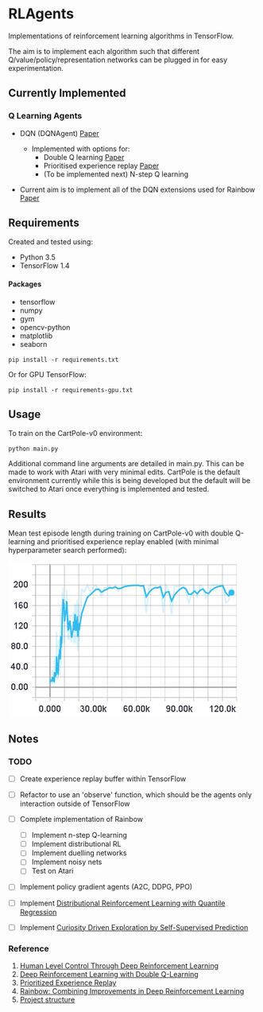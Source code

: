 # RLAgents

Implementations of reinforcement learning algorithms in TensorFlow.

The aim is to implement each algorithm such that different Q/value/policy/representation networks can be plugged in for easy experimentation.

## Currently Implemented
### Q Learning Agents
 - DQN (DQNAgent) [Paper](https://storage.googleapis.com/deepmind-media/dqn/DQNNaturePaper.pdf)
    - Implemented with options for:
        - Double Q learning [Paper](https://arxiv.org/abs/1509.06461)
        - Prioritised experience replay [Paper](https://arxiv.org/pdf/1511.05952.pdf)
        - (To be implemented next) N-step Q learning

- Current aim is to implement all of the DQN extensions used for Rainbow [Paper](https://arxiv.org/pdf/1710.02298.pdf)

        
## Requirements

Created and tested using:
- Python 3.5
- TensorFlow 1.4

#### Packages

- tensorflow
- numpy
- gym
- opencv-python
- matplotlib
- seaborn

```commandline
pip install -r requirements.txt
```

Or for GPU TensorFlow:

```commandline
pip install -r requirements-gpu.txt
```

## Usage

To train on the CartPole-v0 environment:

```commandline
python main.py
```

Additional command line arguments are detailed in main.py. This can be made to work with Atari with very minimal edits.
CartPole is the default environment currently while this is being developed but the default will be switched to Atari
once everything is implemented and tested.

## Results

Mean test episode length during training on CartPole-v0 with double Q-learning and prioritised experience replay 
enabled (with minimal hyperparameter search performed):

![Mean Episode Length](images/cartpole_ep_len.png?raw=true "Mean test episode length")

## Notes

### TODO

- [ ] Create experience replay buffer within TensorFlow
- [ ] Refactor to use an 'observe' function, which should be the agents only interaction outside of TensorFlow
- [ ] Complete implementation of Rainbow
    - [ ] Implement n-step Q-learning
    - [ ] Implement distributional RL
    - [ ] Implement duelling networks
    - [ ] Implement noisy nets
    - [ ] Test on Atari
- [ ] Implement policy gradient agents (A2C, DDPG, PPO)
- [ ] Implement [Distributional Reinforcement Learning with Quantile Regression](https://arxiv.org/abs/1710.10044)
- [ ] Implement [Curiosity Driven Exploration by Self-Supervised Prediction](https://arxiv.org/abs/1705.05363)
    
   


### Reference

1. [Human Level Control Through Deep Reinforcement Learning](https://storage.googleapis.com/deepmind-media/dqn/DQNNaturePaper.pdf)
2. [Deep Reinforcement Learning with Double Q-Learning](https://arxiv.org/abs/1509.06461)
3. [Prioritized Experience Replay](https://arxiv.org/pdf/1511.05952.pdf)
4. [Rainbow: Combining Improvements in Deep Reinforcement Learning](https://arxiv.org/pdf/1710.02298.pdf)
5. [Project structure](https://blog.metaflow.fr/tensorflow-a-proposal-of-good-practices-for-files-folders-and-models-architecture-f23171501ae3)
